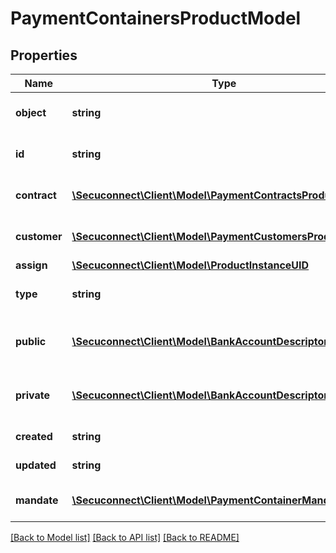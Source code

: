 # PaymentContainersProductModel

## Properties
Name | Type | Description | Notes
------------ | ------------- | ------------- | -------------
**object** | **string** | Object of payment container | 
**id** | **string** | Id of payment container | 
**contract** | [**\Secuconnect\Client\Model\PaymentContractsProductModel**](PaymentContractsProductModel.md) | Payment container contract | 
**customer** | [**\Secuconnect\Client\Model\PaymentCustomersProductModel**](PaymentCustomersProductModel.md) | Payment container customer | 
**assign** | [**\Secuconnect\Client\Model\ProductInstanceUID**](ProductInstanceUID.md) | Assign to | 
**type** | **string** | Type of payment container | 
**public** | [**\Secuconnect\Client\Model\BankAccountDescriptor**](BankAccountDescriptor.md) | Public payment instrument data | 
**private** | [**\Secuconnect\Client\Model\BankAccountDescriptor**](BankAccountDescriptor.md) | Private payment instrument data | 
**created** | **string** | Creation date | 
**updated** | **string** | Last update date | 
**mandate** | [**\Secuconnect\Client\Model\PaymentContainerMandate**](PaymentContainerMandate.md) | Payment container mandate | 

[[Back to Model list]](../README.md#documentation-for-models) [[Back to API list]](../README.md#documentation-for-api-endpoints) [[Back to README]](../README.md)



